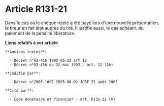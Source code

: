 # Article R131-21

Dans le cas où le chèque rejeté a été payé lors d'une nouvelle présentation, le tireur en fait état auprès du tiré. Il
justifie aussi, le cas échéant, du paiement de la pénalité libératoire.

**Liens relatifs à cet article**

	**Anciens textes**:

	  - Décret n°92-456 1992-05-22 art 12
	  - Décret n°92-456 du 22 mai 1992 - art. 12 (Ab)

	**Codifié par**:

	  - Décret n°2005-1007 2005-08-02 JORF 25 août 2005

	**Cité par**:

	  - Code monétaire et financier - art. R131-22 (V)
